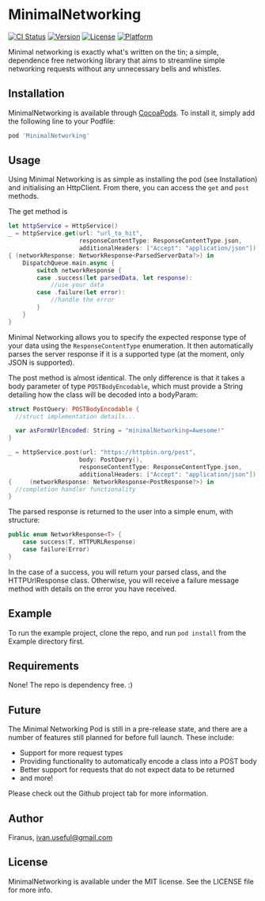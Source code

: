 # MinimalNetworking

[![CI Status](http://img.shields.io/travis/Firanus/MinimalNetworking.svg?style=flat)](https://travis-ci.org/Firanus/MinimalNetworking)
[![Version](https://img.shields.io/cocoapods/v/MinimalNetworking.svg?style=flat)](http://cocoapods.org/pods/MinimalNetworking)
[![License](https://img.shields.io/cocoapods/l/MinimalNetworking.svg?style=flat)](http://cocoapods.org/pods/MinimalNetworking)
[![Platform](https://img.shields.io/cocoapods/p/MinimalNetworking.svg?style=flat)](http://cocoapods.org/pods/MinimalNetworking)

Minimal networking is exactly what's written on the tin; a simple, dependence free networking library that aims to streamline simple networking requests without any unnecessary bells and whistles.

## Installation

MinimalNetworking is available through [CocoaPods](http://cocoapods.org). To install
it, simply add the following line to your Podfile:

```ruby
pod 'MinimalNetworking'
```

## Usage

Using Minimal Networking is as simple as installing the pod (see Installation) and initialising an HttpClient. From there, you can access the `get` and `post` methods.

The get method is 
```Swift
let httpService = HttpService()
_ = httpService.get(url: "url_to_hit", 
                    responseContentType: ResponseContentType.json, 
                    additionalHeaders: ["Accept": "application/json"]) 
{ (networkResponse: NetworkResponse<ParsedServerData?>) in
    DispatchQueue.main.async {
        switch networkResponse {
        case .success(let parsedData, let response):
            //use your data
        case .failure(let error):
            //handle the error
        }
    }
}
```

Minimal Networking allows you to specify the expected response type of your data using the `ResponseContentType` enumeration. It then automatically parses the server response if it is a supported type (at the moment, only JSON is supported).

The post method is almost identical. The only difference is that it takes a body parameter of type `POSTBodyEncodable`, which must provide a String detailing how the class will be decoded into a bodyParam:

```Swift
struct PostQuery: POSTBodyEncodable {
  //struct implementation details...

  var asFormUrlEncoded: String = "minimalNetworking=Awesome!"
}
```
```Swift
_ = httpService.post(url: "https://httpbin.org/post", 
                    body: PostQuery(), 
                    responseContentType: ResponseContentType.json, 
                    additionalHeaders: ["Accept": "application/json"]) 
{     (networkResponse: NetworkResponse<PostResponse?>) in 
  //completion handler functionality
}
```
The parsed response is returned to the user into a simple enum, with structure:

```Swift
public enum NetworkResponse<T> {
    case success(T, HTTPURLResponse)
    case failure(Error)
}
```

In the case of a success, you will return your parsed class, and the HTTPUrlResponse class. Otherwise, you will receive a failure message method with details on the error you have received.

## Example

To run the example project, clone the repo, and run `pod install` from the Example directory first.

## Requirements

None! The repo is dependency free. :)

## Future

The Minimal Networking Pod is still in a pre-release state, and there are a number of features still planned for before full launch. These include:

* Support for more request types
* Providing functionality to automatically encode a class into a POST body
* Better support for requests that do not expect data to be returned
* and more!

Please check out the Github project tab for more information.

## Author

Firanus, ivan.useful@gmail.com

## License

MinimalNetworking is available under the MIT license. See the LICENSE file for more info.
